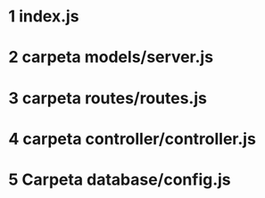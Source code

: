 
# 1 index.js
# 2 carpeta models/server.js
# 3 carpeta routes/routes.js
# 4 carpeta controller/controller.js
# 5 Carpeta database/config.js
#
